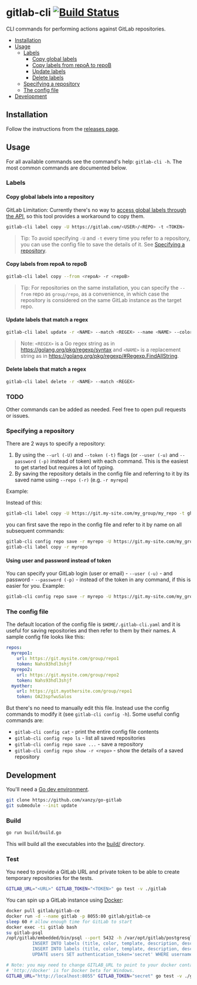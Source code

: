 # gitlab-cli [![Build Status](https://travis-ci.org/clns/gitlab-cli.svg?branch=master)](https://travis-ci.org/clns/gitlab-cli)

CLI commands for performing actions against GitLab repositories.

- [Installation](#installation)
- [Usage](#usage)
  - [Labels](#labels)
    - [Copy global labels](#copy-global-labels-into-a-repository)
    - [Copy labels from repoA to repoB](#copy-labels-from-repoa-to-repob)
    - [Update labels](#update-labels-that-match-a-regex)
    - [Delete labels](#delete-labels-that-match-a-regex)
  - [Specifying a repository](#specifying-a-repository)
  - [The config file](#the-config-file)
- [Development](#development)

## Installation

Follow the instructions from the [releases page](https://github.com/clns/gitlab-cli/releases).

## Usage

For all available commands see the command's help: `gitlab-cli -h`. The most common commands are documented below.

### Labels

#### Copy global labels into a repository

GitLab Limitation: Currently there's no way to [access global labels through the API](https://twitter.com/gitlab/status/724619173477924865), so this tool provides a workaround to copy them.

```sh
gitlab-cli label copy -U https://gitlab.com/<USER>/<REPO> -t <TOKEN>
```

> Tip: To avoid specifying `-U` and `-t` every time you refer to a repository, you can use the config file to save the details of it. See [Specifying a repository](#specifying-a-repository).

#### Copy labels from repoA to repoB

```sh
gitlab-cli label copy --from <repoA> -r <repoB>
```

> Tip: For repositories on the same installation, you can specify the `--from` repo as `group/repo`, as a convenience, in which case the repository is considered on the same GitLab instance as the target repo.

#### Update labels that match a regex

```sh
gitlab-cli label update -r <NAME> --match <REGEX> --name <NAME> --color <COLOR> --description <DESC>
```

> Note: `<REGEX>` is a Go regex string as in <https://golang.org/pkg/regexp/syntax> and `<NAME>` is a replacement string as in <https://golang.org/pkg/regexp/#Regexp.FindAllString>.

#### Delete labels that match a regex

```sh
gitlab-cli label delete -r <NAME> --match <REGEX>
```

### TODO

Other commands can be added as needed. Feel free to open pull requests or issues.

### Specifying a repository

There are 2 ways to specify a repository:

1. By using the `--url (-U)` and `--token (-t)` flags (or `--user (-u)` and `--password (-p)` instead of token) with each command. This is the easiest to get started but requires a lot of typing.
2. By saving the repository details in the config file and referring to it by its saved name using `--repo (-r)` (e.g. `-r myrepo`)

Example:

Instead of this:

```sh
gitlab-cli label copy -U https://git.my-site.com/my_group/my_repo -t ghs93hska
```

you can first save the repo in the config file and refer to it by name on all subsequent commands:

```sh
gitlab-cli config repo save -r myrepo -U https://git.my-site.com/my_group/my_repo -t ghs93hska
gitlab-cli label copy -r myrepo
```

#### Using user and password instead of token

You can specify your GitLab login (user or email) - `--user (-u)` - and password - `--password (-p)` - instead of the token in any command, if this is easier for you. Example:

```sh
gitlab-cli config repo save -r myrepo -U https://git.my-site.com/my_group/my_repo -u my_user -p my_pass
```

### The config file

The default location of the config file is `$HOME/.gitlab-cli.yaml` and it is useful for saving repositories and then refer to them by their names. A sample config file looks like this:

```yaml
repos:
  myrepo1:
    url: https://git.mysite.com/group/repo1
    token: Nahs93hdl3shjf
  myrepo2:
    url: https://git.mysite.com/group/repo2
    token: Nahs93hdl3shjf
  myother:
    url: https://git.myothersite.com/group/repo1
    token: OA23spfwuSalos
```

But there's no need to manually edit this file. Instead use the config commands to modify it (see `gitlab-cli config -h`). Some useful config commands are:

- `gitlab-cli config cat` - print the entire config file contents
- `gitlab-cli config repo ls` - list all saved repositories
- `gitlab-cli config repo save ...` - save a repository
- `gitlab-cli config repo show -r <repo>` - show the details of a saved repository

## Development

You'll need a [Go dev environment](https://golang.org/doc/install).

```sh
git clone https://github.com/xanzy/go-gitlab
git submodule --init update
```

### Build

```sh
go run build/build.go
```

This will build all the executables into the [build/](build) directory.

### Test

You need to provide a GitLab URL and private token to be able to create temporary repositories for the tests.

```sh
GITLAB_URL="<URL>" GITLAB_TOKEN="<TOKEN>" go test -v ./gitlab
```

You can spin up a GitLab instance using [Docker](https://www.docker.com/):

```sh
docker pull gitlab/gitlab-ce
docker run -d --name gitlab -p 8055:80 gitlab/gitlab-ce
sleep 60 # allow enough time for GitLab to start
docker exec -ti gitlab bash
su gitlab-psql
/opt/gitlab/embedded/bin/psql --port 5432 -h /var/opt/gitlab/postgresql -d gitlabhq_production -c " \
          INSERT INTO labels (title, color, template, description, description_html) VALUES ('feature', '#000000', true, 'represents a feature', 'represents a <b>feature</b>'); \
          INSERT INTO labels (title, color, template, description, description_html) VALUES ('bug', '#ff0000', true, 'represents a bug', 'represents a <b>bug</b>'); \
          UPDATE users SET authentication_token='secret' WHERE username='root';"

# Note: you may need to change GITLAB_URL to point to your docker container.
# 'http://docker' is for Docker beta for Windows. 
GITLAB_URL="http://localhost:8055" GITLAB_TOKEN="secret" go test -v ./gitlab
```